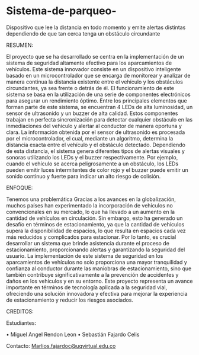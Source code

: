 # Sistema-de-parqueo-
Dispositivo que lee la distancia en todo momento y emite alertas distintas dependiendo de que tan cerca tenga un obstáculo circundante 

RESUMEN:

El proyecto que se ha desarrollado se centra en la implementación de un sistema de seguridad altamente efectivo para los aparcamientos de vehículos. Este sistema innovador consiste en un dispositivo inteligente basado en un microcontrolador que se encarga de monitorear y analizar de manera continua la distancia existente entre el vehículo y los obstáculos circundantes, ya sea frente o detrás de él.
El funcionamiento de este sistema se basa en la utilización de una serie de componentes electrónicos para asegurar un rendimiento óptimo. Entre los principales elementos que forman parte de este sistema, se encuentran 4 LEDs de alta luminosidad, un sensor de ultrasonido y un buzzer de alta calidad. Estos componentes trabajan en perfecta sincronización para detectar cualquier obstáculo en las inmediaciones del vehículo y alertar al conductor de manera oportuna y clara.
La información obtenida por el sensor de ultrasonido es procesada por el microcontrolador, el cual, mediante un algoritmo, determina la distancia exacta entre el vehículo y el obstáculo detectado. Dependiendo de esta distancia, el sistema genera diferentes tipos de alertas visuales y sonoras utilizando los LEDs y el buzzer respectivamente. Por ejemplo, cuando el vehículo se acerca peligrosamente a un obstáculo, los LEDs pueden emitir luces intermitentes de color rojo y el buzzer puede emitir un sonido continuo y fuerte para indicar un alto riesgo de colisión.

ENFOQUE:

Tenemos una problemática Gracias a los avances en la globalización, muchos países han experimentado la incorporación de vehículos no convencionales en su mercado, lo que ha llevado a un aumento en la cantidad de vehículos en circulación. Sin embargo, esto ha generado un desafío en términos de estacionamiento, ya que la cantidad de vehículos supera la disponibilidad de espacios, lo que resulta en espacios cada vez más reducidos y complicados para estacionar.
Por lo tanto, es crucial desarrollar un sistema que brinde asistencia durante el proceso de estacionamiento, proporcionando alertas y garantizando la seguridad del usuario.
La implementación de este sistema de seguridad en los aparcamientos de vehículos no solo proporciona una mayor tranquilidad y confianza al conductor durante las maniobras de estacionamiento, sino que también contribuye significativamente a la prevención de accidentes y daños en los vehículos y en su entorno. Este proyecto representa un avance importante en términos de tecnología aplicada a la seguridad vial, ofreciendo una solución innovadora y efectiva para mejorar la experiencia de estacionamiento y reducir los riesgos asociados.

CREDITOS:

Estudiantes: 

• Miguel Angel Rendon Leon
• Sebastián Fajardo Celis

Contacto: Marlios.fajardoc@uqvirtual.edu.co
   
